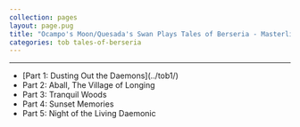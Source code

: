 ```yaml
---
collection: pages
layout: page.pug
title: "Ocampo's Moon/Quesada's Swan Plays Tales of Berseria - Masterlist"
categories: tob tales-of-berseria
---
```


---
<ul class="masterlink-wrapper">
	<li>[Part 1: Dusting Out the Daemons](../tob1/)</li>
	<li>Part 2: Aball, The Village of Longing</li>
	<li>Part 3: Tranquil Woods</li>
	<li>Part 4: Sunset Memories</li>
	<li>Part 5: Night of the Living Daemonic</li>
</ul>